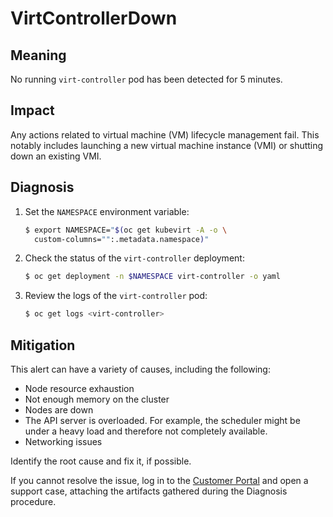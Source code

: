 # VirtControllerDown

<!-- Edited by Jiří Herrmann, 22 Nov 2022 -->

## Meaning
No running `virt-controller` pod has been detected for 5 minutes.

## Impact
Any actions related to virtual machine (VM) lifecycle management fail.
This notably includes launching a new virtual machine instance (VMI)
or shutting down an existing VMI.

## Diagnosis

1. Set the `NAMESPACE` environment variable:

   ```bash
   $ export NAMESPACE="$(oc get kubevirt -A -o \
     custom-columns="":.metadata.namespace)"
   ```

2. Check the status of the `virt-controller` deployment:

   ```bash
   $ oc get deployment -n $NAMESPACE virt-controller -o yaml
   ```

3. Review the logs of the `virt-controller` pod:

   ```bash
   $ oc get logs <virt-controller>
   ```

## Mitigation

This alert can have a variety of causes, including the following:

- Node resource exhaustion
- Not enough memory on the cluster
- Nodes are down
- The API server is overloaded. For example, the scheduler might be
  under a heavy load and therefore not completely available.
- Networking issues

Identify the root cause and fix it, if possible.

If you cannot resolve the issue, log in to the
[Customer Portal](https://access.redhat.com) and open a support case,
attaching the artifacts gathered during the Diagnosis procedure.
